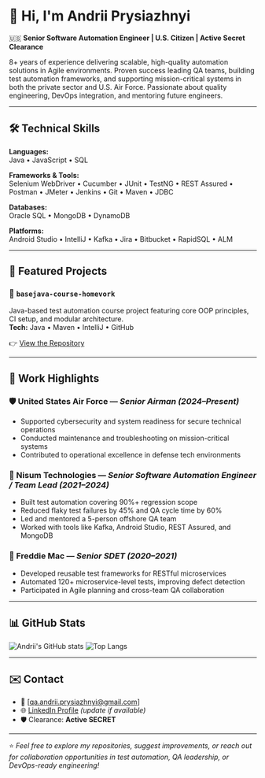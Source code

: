 # 👋 Hi, I'm Andrii Prysiazhnyi

🇺🇸 **Senior Software Automation Engineer | U.S. Citizen | Active Secret Clearance**

8+ years of experience delivering scalable, high-quality automation solutions in Agile environments. Proven success leading QA teams, building test automation frameworks, and supporting mission-critical systems in both the private sector and U.S. Air Force. Passionate about quality engineering, DevOps integration, and mentoring future engineers.

---

## 🛠️ Technical Skills

**Languages:**  
Java • JavaScript • SQL

**Frameworks & Tools:**  
Selenium WebDriver • Cucumber • JUnit • TestNG • REST Assured • Postman • JMeter • Jenkins • Git • Maven • JDBC

**Databases:**  
Oracle SQL • MongoDB • DynamoDB

**Platforms:**  
Android Studio • IntelliJ • Kafka • Jira • Bitbucket • RapidSQL • ALM

---

## 📂 Featured Projects

### 🔹 `basejava-course-homevork`
Java-based test automation course project featuring core OOP principles, CI setup, and modular architecture.  
**Tech:** Java • Maven • IntelliJ • GitHub

👉 [View the Repository](https://github.com/AndriiPrysiazhnyi/basejava-course-homevork)

---

## 💼 Work Highlights

### 🛡️ United States Air Force — *Senior Airman (2024–Present)*  
- Supported cybersecurity and system readiness for secure technical operations  
- Conducted maintenance and troubleshooting on mission-critical systems  
- Contributed to operational excellence in defense tech environments

### 🔧 Nisum Technologies — *Senior Software Automation Engineer / Team Lead (2021–2024)*  
- Built test automation covering 90%+ regression scope  
- Reduced flaky test failures by 45% and QA cycle time by 60%  
- Led and mentored a 5-person offshore QA team  
- Worked with tools like Kafka, Android Studio, REST Assured, and MongoDB

### 🏦 Freddie Mac — *Senior SDET (2020–2021)*  
- Developed reusable test frameworks for RESTful microservices  
- Automated 120+ microservice-level tests, improving defect detection  
- Participated in Agile planning and cross-team QA collaboration

---

## 📊 GitHub Stats

![Andrii's GitHub stats](https://github-readme-stats.vercel.app/api?username=AndriiPrysiazhnyi&show_icons=true&theme=github_dark)
![Top Langs](https://github-readme-stats.vercel.app/api/top-langs/?username=AndriiPrysiazhnyi&layout=compact&theme=github_dark)

---

## ✉️ Contact

- 📧 [qa.andrii.prysiazhnyi@gmail.com]
- 🌐 [LinkedIn Profile]([https://linkedin.com/in/your-link](https://www.linkedin.com/in/andrii-prysiazhnyi/)) *(update if available)*
- 🛡️ Clearance: **Active SECRET**

---

⭐ *Feel free to explore my repositories, suggest improvements, or reach out for collaboration opportunities in test automation, QA leadership, or DevOps-ready engineering!*

<!--
**AndriiPrysiazhnyi/AndriiPrysiazhnyi** is a ✨ _special_ ✨ repository because its `README.md` (this file) appears on your GitHub profile.

Here are some ideas to get you started:

- 🔭 I’m currently working on ...
- 🌱 I’m currently learning ...
- 👯 I’m looking to collaborate on ...
- 🤔 I’m looking for help with ...
- 💬 Ask me about ...
- 📫 How to reach me: ...
- 😄 Pronouns: ...
- ⚡ Fun fact: ...
-->
